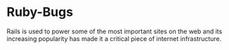 # Ruby-Bugs
Rails is used to power some of the most important sites on the web and its increasing popularity has made it a critical piece of internet infrastructure.
